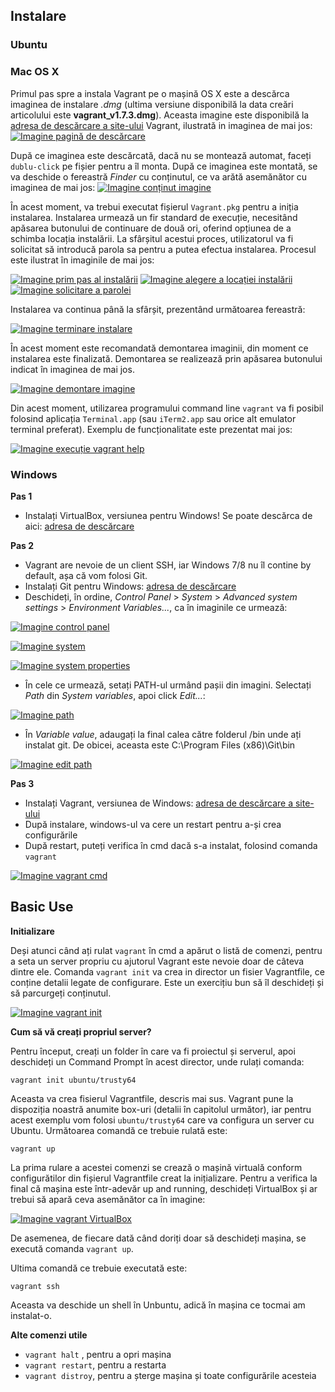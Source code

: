 

## Instalare

### Ubuntu

### Mac OS X

Primul pas spre a instala Vagrant pe o mașină OS X este a descărca imaginea de instalare _.dmg_ (ultima versiune disponibilă la data creări articolului este **vagrant_v1.7.3.dmg**). Aceasta imagine este disponibilă la [adresa de descărcare a site-ului](http://www.vagrantup.com/downloads.html) Vagrant, ilustrată in imaginea de mai jos:
[![Imagine pagină de descărcare](assets/images/images/macos/download.png)](assets/images/images/macos/download.png)

După ce imaginea este descărcată, dacă nu se montează automat, faceți `dublu-click` pe fișier pentru a îl monta. După ce imaginea este montată, se va deschide o fereastră _Finder_ cu conținutul, ce va arătă asemănător cu imaginea de mai jos:
[![Imagine conținut imagine](assets/images/images/macos/image.png)](assets/images/images/macos/image.png)

În acest moment, va trebui executat fișierul `Vagrant.pkg` pentru a iniția instalarea. Instalarea urmează un fir standard de execuție, necesitând apăsarea butonului de continuare de două ori, oferind opțiunea de a schimba locația instalării. La sfârșitul acestui proces, utilizatorul va fi solicitat să introducă parola sa pentru a putea efectua instalarea. Procesul este ilustrat în imaginile de mai jos:

[![Imagine prim pas al instalării](assets/images/images/macos/firststep.png)](assets/images/images/macos/firststep.png)
[![Imagine alegere a locației instalării](assets/images/images/macos/installlocation.png)](assets/images/images/macos/installlocation.png)
[![Imagine solicitare a parolei](assets/images/images/macos/pass.png)](assets/images/images/macos/pass.png)

Instalarea va continua până la sfârșit, prezentând următoarea fereastră:

[![Imagine terminare instalare](assets/images/images/macos/installcomplete.png)](assets/images/images/macos/installcomplete.png)

În acest moment este recomandată demontarea imaginii, din moment ce instalarea este finalizată. Demontarea se realizează prin apăsarea butonului indicat în imaginea de mai jos.

[![Imagine demontare imagine](assets/images/images/macos/unmount.png)](assets/images/images/macos/unmount.png)

Din acest moment, utilizarea programului command line `vagrant` va fi posibil folosind aplicația `Terminal.app` (sau `iTerm2.app` sau orice alt emulator terminal preferat). Exemplu de funcționalitate este prezentat mai jos:

[![Imagine execuție vagrant help](assets/images/images/macos/vagranthelp.png)](assets/images/images/macos/vagranthelp.png)

### Windows


**Pas 1**

- Instalați VirtualBox, versiunea pentru Windows! Se poate descărca de aici: [adresa de descărcare](https://www.virtualbox.org/wiki/Downloads)



**Pas 2**

- Vagrant are nevoie de un client SSH, iar Windows 7/8 nu îl contine by default, așa că vom folosi Git.
- Instalați Git pentru Windows: [adresa de descărcare](http://msysgit.github.io/)
- Deschideți, în ordine, _Control Panel_ > _System_ > _Advanced system settings_ > _Environment Variables..._, ca în imaginile ce urmează:

[![Imagine control panel](assets/images/images/windows/control_panel.png)](assets/images/images/windows/control_panel.png)

[![Imagine system](assets/images/images/windows/system.png)](assets/images/images/windows/system.png)

[![Imagine system properties](assets/images/images/windows/system_properties.png)](assets/images/images/windows/system_properties.png)

- În cele ce urmează, setați PATH-ul urmând pașii din imagini. Selectați _Path_ din _System variables_, apoi click _Edit..._:

[![Imagine path](assets/images/images/windows/path.png)](assets/images/images/windows/path.png)

- În _Variable value_, adaugați la final calea către folderul /bin unde ați instalat git. De obicei, aceasta este C:\Program Files (x86)\Git\bin

[![Imagine edit path](assets/images/images/windows/edit_path.png)](assets/images/images/windows/edit_path.png)

**Pas 3**

- Instalați Vagrant, versiunea de Windows: [adresa de descărcare a site-ului](http://www.vagrantup.com/downloads.html)
- După instalare, windows-ul va cere un restart pentru a-și crea configurările
- După restart, puteți verifica în cmd dacă s-a instalat, folosind comanda ```vagrant```

[![Imagine vagrant cmd](assets/images/images/windows/vagrant_cmd.png)](assets/images/images/windows/vagrant_cmd.png)


## Basic Use

**Initializare**

Deși atunci când ați rulat ```vagrant``` în cmd a apărut o listă de comenzi, pentru a seta un server propriu cu ajutorul Vagrant este nevoie doar de câteva dintre ele. Comanda ```vagrant init``` va crea in director un fisier Vagrantfile, ce conține detalii legate de configurare. Este un exercițiu bun să îl deschideți și să parcurgeți conținutul.

[![Imagine vagrant init](assets/images/images/windows/vagrant_init.png)](assets/images/images/windows/vagrant_init.png)

**Cum să vă creați propriul server?**

Pentru început, creați un folder în care va fi proiectul și serverul, apoi deschideți un Command Prompt în acest director, unde rulați comanda: 

```vagrant init ubuntu/trusty64```

Aceasta va crea fisierul Vagrantfile, descris mai sus. Vagrant pune la dispoziția noastră anumite box-uri (detalii în capitolul următor), iar pentru acest exemplu vom folosi ```ubuntu/trusty64``` care va configura un server cu Ubuntu. Următoarea comandă ce trebuie rulată este:

```vagrant up```

La prima rulare a acestei comenzi se crează o mașină virtuală conform configurătilor din fișierul Vagrantfile creat la inițializare. Pentru a verifica la final că mașina este într-adevăr up and running, deschideți VirtualBox și ar trebui să apară ceva asemănător ca în imagine:

[![Imagine vagrant VirtualBox](assets/images/images/windows/vagrant_vb.png)](assets/images/images/windows/vagrant_vb.png)

De asemenea, de fiecare dată când doriți doar să deschideți mașina, se execută comanda ```vagrant up```.

Ultima comandă ce trebuie executată este:

```vagrant ssh```

Aceasta va deschide un shell în Unbuntu, adică în mașina ce tocmai am instalat-o.

**Alte comenzi utile**

- ```vagrant halt``` , pentru a opri mașina
- ```vagrant restart```, pentru a restarta
- ```vagrant distroy```, pentru a șterge mașina și toate configurările acesteia
